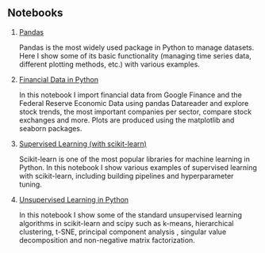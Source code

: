 ## Notebooks

1. [Pandas](pandas.html#bottom)
   
   Pandas is the most widely used package in Python to manage datasets. Here I show some of its basic functionality (managing time series data, different plotting methods, etc.) with various examples. 
   
2. [Financial Data in Python](financial.html#bottom)

   In this notebook I import financial data from Google Finance and the Federal Reserve Economic Data using pandas Datareader and explore stock trends, the most important companies per sector, compare stock exchanges and more. Plots are produced using the matplotlib and seaborn packages.
   
3. [Supervised Learning (with scikit-learn)](supervised_learning.html#bottom)

   Scikit-learn is one of the most popular libraries for machine learning in Python. In this notebook I show various examples of supervised learning with scikit-learn, including building pipelines and hyperparameter tuning.
   
4. [Unsupervised Learning in Python](unsupervised_learning.html#bottom)

   In this notebook I show some of the standard unsupervised learning algorithms in scikit-learn and scipy such as k-means, hierarchical clustering, t-SNE, principal component analysis , singular value decomposition and non-negative matrix factorization.

